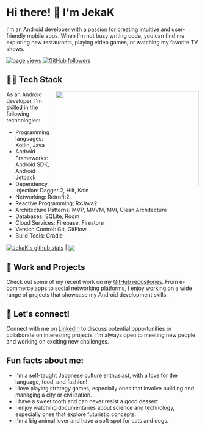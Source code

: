 <!--
**JekaK/JekaK** is a ✨ _special_ ✨ repository because its `README.md` (this file) appears on your GitHub profile.

Here are some ideas to get you started:

- 🔭 I’m currently working on ...
- 🌱 I’m currently learning ...
- 👯 I’m looking to collaborate on ...
- 🤔 I’m looking for help with ...
- 💬 Ask me about ...
- 📫 How to reach me: ...
- 😄 Pronouns: ...
- ⚡ Fun fact: ...
-->

# Hi there! 👋 I'm JekaK

I'm an Android developer with a passion for creating intuitive and user-friendly mobile apps. When I'm not busy writing code, you can find me exploring new restaurants, playing video games, or watching my favorite TV shows.

<p align="left">
  <a href="https://github.com/JekaK">
    <img src="https://komarev.com/ghpvc/?username=JekaK" alt="page views" />
  </a>
  <a href="https://github.com/JekaK?tab=followers">
    <img alt="GitHub followers" src="https://img.shields.io/github/followers/JekaK?color=green&logo=github">
  </a>
</p>

## 👨‍💻 Tech Stack

<img align="right" height="250" width="375" alt="" src="https://raw.githubusercontent.com/iampavangandhi/iampavangandhi/master/gifs/coder.gif" />

As an Android developer, I'm skilled in the following technologies:

- Programming languages: Kotlin, Java
- Android Frameworks: Android SDK, Android Jetpack
- Dependency Injection: Dagger 2, Hilt, Koin
- Networking: Retrofit2
- Reactive Programming: RxJava2
- Architecture Patterns: MVP, MVVM, MVI, Clean Architecture
- Databases: SQLite, Room
- Cloud Services: Firebase, Firestore
- Version Control: Git, GitFlow
- Build Tools: Gradle

<a href="https://github.com/JekaK"><img align="center" src="https://github-readme-stats.vercel.app/api?username=JekaK&show_icons=true&include_all_commits=true&theme=buefy&hide_border=true" alt="JekaK's github stats" /></a> | <a href="https://github.com/JekaK"><img align="center" src="https://github-readme-stats.vercel.app/api/top-langs/?username=JekaK&layout=compact&theme=buefy&hide_border=true" /></a>

## 🚀 Work and Projects

Check out some of my recent work on my [GitHub repositories](https://github.com/JekaK?tab=repositories). From e-commerce apps to social networking platforms, I enjoy working on a wide range of projects that showcase my Android development skills.

## 🤝 Let's connect!

Connect with me on [LinkedIn](https://www.linkedin.com/in/yevhenii-krykun-6a2740a8/) to discuss potential opportunities or collaborate on interesting projects. I'm always open to meeting new people and working on exciting new challenges.

## Fun facts about me:

- I'm a self-taught Japanese culture enthusiast, with a love for the language, food, and fashion!
- I love playing strategy games, especially ones that involve building and managing a city or civilization.
- I have a sweet tooth and can never resist a good dessert.
- I enjoy watching documentaries about science and technology, especially ones that explore futuristic concepts.
- I'm a big animal lover and have a soft spot for cats and dogs.
